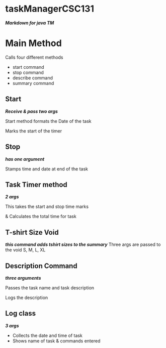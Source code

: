 # taskManagerCSC131
***Markdown for java TM***

Main Method
===========

Calls four different methods

* start command
* stop command
* describe command
* summary command

Start
--------
   ***Receive & pass two args***

Start method formats the Date of the task

Marks the start of the timer

Stop 
-------
***has one argument***

Stamps time and date at end of the task


Task Timer method
------
***2 args***

This takes the start and stop time marks

  & Calculates the total time for task
  
T-shirt Size Void
----------
***this command adds tshirt sizes to the summary***
Three args are passed to the void
S, M, L, XL
  
Description Command
----------
***three arguments***

Passes the task name and task description

Logs the description 




Log class
-------
***3 args***

* Collects the date and time of task
* Shows name of task & commands entered
